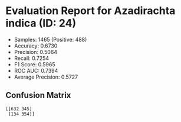 # Evaluation Report for Azadirachta indica (ID: 24)
- Samples: 1465 (Positive: 488)
- Accuracy: 0.6730
- Precision: 0.5064
- Recall: 0.7254
- F1 Score: 0.5965
- ROC AUC: 0.7394
- Average Precision: 0.5727

## Confusion Matrix
```
[[632 345]
 [134 354]]
```